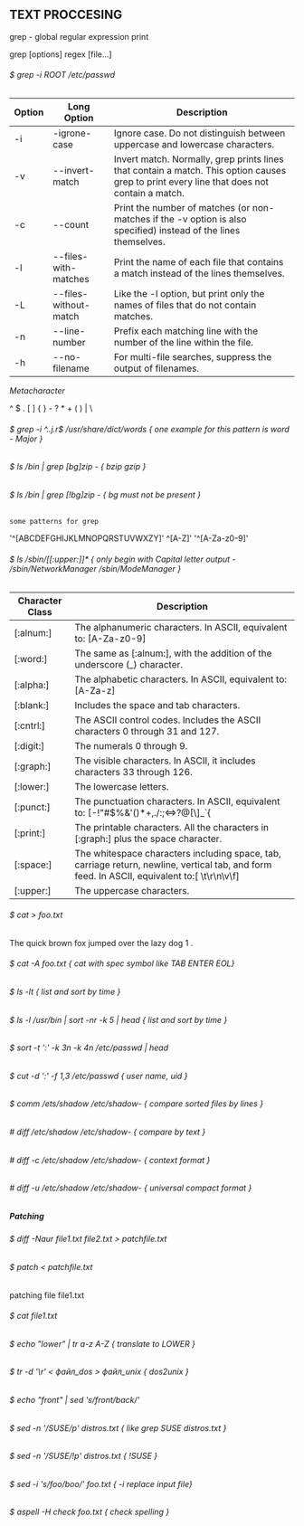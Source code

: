 

## TEXT PROCCESING

grep - global regular expression print

grep [options] regex [file...]

###### $ grep -i ROOT /etc/passwd

| Option | Long Option | Description |
| --- | --- | --- |
| -i | -igrone-case | Ignore case. Do not distinguish between uppercase and lowercase characters. |
| -v | --invert-match | Invert match. Normally, grep prints lines that contain a match. This option causes grep to print every line that does not contain a match. |
| -c | --count | Print the number of matches (or non-matches if the -v option is also specified) instead of the lines themselves. |
| -l | --files-with-matches | Print the name of each file that contains a match instead of the lines themselves.|
| -L | --files-without-match | Like the -l option, but print only the names of files that do not contain matches. |
| -n | --line-number|  Prefix each matching line with the number of the line within the file. |
| -h | --no-filename | For multi-file searches, suppress the output of filenames. |

*Metacharacter*

^ $ . [ ] { } - ? * + ( ) | \

###### $ grep -i ^..j.r$ /usr/share/dict/words { one example for this pattern is word - Major }
###### $ ls /bin | grep [bg]zip - { bzip gzip }
###### $ ls /bin | grep [!bg]zip - { bg must not be present }

	some patterns for grep
'^[ABCDEFGHIJKLMNOPQRSTUVWXZY]'
^[A-Z]'
'^[A-Za-z0-9]'

###### $ ls /sbin/[[:upper:]]* { only begin with Capital letter output - /sbin/NetworkManager /sbin/ModeManager }

| Character Class | Description |
| --- | --- |
[:alnum:] | The alphanumeric characters. In ASCII, equivalent to: [A-Za-z0-9]
[:word:] | The same as [:alnum:], with the addition of the underscore (_) character.
[:alpha:] | The alphabetic characters. In ASCII, equivalent to:[A-Za-z]
[:blank:] | Includes the space and tab characters.
[:cntrl:] | The ASCII control codes. Includes the ASCII characters 0 through 31 and 127.
[:digit:] | The numerals 0 through 9.
[:graph:] | The visible characters. In ASCII, it includes characters 33 through 126.
[:lower:] | The lowercase letters.
[:punct:] | The punctuation characters. In ASCII, equivalent to: [-!"#$%&'()*+,./:;<=>?@[\\\]_`{|}~]
[:print:] | The printable characters. All the characters in [:graph:] plus the space character.
[:space:] | The whitespace characters including space, tab, carriage return, newline, vertical tab, and form feed. In ASCII, equivalent to:[ \t\r\n\v\f]
[:upper:] | The uppercase characters.


###### $ cat > foo.txt
The quick brown fox jumped over the lazy dog 1 .
###### $ cat -A foo.txt { cat with spec symbol like TAB ENTER EOL}

###### $ ls -lt { list and sort by time }
###### $ ls -l /usr/bin | sort -nr -k 5 | head  { list and sort by time }
###### $ sort -t ':' -k 3n -k 4n /etc/passwd | head
###### $ cut -d ':' -f 1,3 /etc/passwd { user name, uid }
###### $ comm /ets/shadow /etc/shadow- { compare sorted files by lines }

###### # diff /etc/shadow /etc/shadow- { compare by text }
###### # diff -c /etc/shadow /etc/shadow- { context format }
###### # diff -u /etc/shadow /etc/shadow- { universal compact format }

##### Patching
###### $ diff -Naur file1.txt file2.txt > patchfile.txt
###### $ patch < patchfile.txt
patching file file1.txt
###### $ cat file1.txt

###### $ echo "lower" | tr a-z A-Z { translate to LOWER }
###### $ tr -d '\r' < файл_dos > файл_unix { dos2unix }
###### $ echo "front" | sed 's/front/back/'
###### $ sed -n '/SUSE/p' distros.txt { like grep SUSE distros.txt }
###### $ sed -n '/SUSE/!p' distros.txt { !SUSE }
###### $ sed -i 's/foo/boo/' foo.txt { -i replace input file}

###### $ aspell -H check foo.txt { check spelling }








